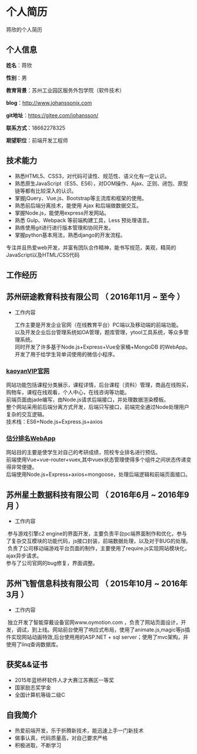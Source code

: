 个人简历
======================
蒋欣的个人简历

## 个人信息

**姓名**：蒋欣

**性别**：男

**教育背景**：苏州工业园区服务外包学院（软件技术）

**blog**：http://www.johanssonjx.com

**git地址**：https://gitee.com/johansson/

**联系方式**：18662278325

**期望职位**：前端开发工程师

## 技术能力


* 熟悉HTML5、CSS3，对代码可读性、规范性、语义化有一定认识。
* 熟悉原生JavaScript（ES5、ES6），对DOM操作、Ajax、正则、闭包、原型链等都有比较深入的认识。
* 掌握jQuery、Vue.js、Bootstrap等主流库和框架的使用。
* 熟悉前后端分离技术，能使用 Ajax 和后端做数据交互。
* 掌握Node.js，能使用express开发网站。
* 熟悉 Gulp、Webpack 等前端构建工具，Less 预处理语言。
* 熟练使用git进行进行版本管理和协同开发。
* 掌握python基本用法，熟悉django的开发流程。

专注并且热爱web开发，并富有团队合作精神，能书写规范，美观，精简的JavaScript以及HTML/CSS代码

## 工作经历

## 苏州研途教育科技有限公司 （ 2016年11月 ~ 至今 ）

- 工作内容

  工作主要是开发企业官网（在线教育平台）PC端以及移动端的前端功能。<br>
  以及开发企业后台管理系统如OA管理，题库管理，ytool工具系统，等众多管理系统。<br>
  同时开发了许多基于Node.js+Express+Vue全家桶+MongoDB 的WebApp。<br>
  开发了用于给学生背单词使用的微信小程序。<br>

### [kaoyanVIP官网](http://www.kaoyanvip.cn/)
  网站功能包括课程分类展示，课程详情，后台课程（资料）管理，商品在线购买，购物车，课程在线观看，个人中心，在线咨询等功能。<br>
  前端页面由jade编写，由Node.js请求后端接口，并处理数据渲染模板。<br>
  整个网站采用前后端分离方式开发，后端只写接口，前端完全通过Node处理用户复杂的交互逻辑。<br>
  技术栈：ES6+Node.js+Express.js+axios <br>

### [估分排名WebApp](http://h5.kaoyanvip.cn/estimate/#/)
  网站目的主要是使学生对自己的考研成绩，院校专业排名进行预估。<br>
  前端使用Vue+vue-router+vuex,其中vuex状态管理使得多个组件之间状态传递变得非常便捷。<br>
  后端使用Node.js+Express+axios+mongoose，处理后端逻辑和前端页面接口。<br>

## 苏州星土数据科技有限公司 （ 2016年6月 ~ 2016年9月  ）

- 工作内容

  参与游戏引擎c2 engine的界面开发，主要负责平台pc端界面制作和优化，参与了复杂交互模块的功能代码，js接口封装，前端数据处理，以及对于BUG的处理。<br>
  负责了公司移动端游戏平台页面的制作，主要使用了require.js实现网站模块化，ajax异步请求。<br>
  参与了公司官网的bug修复，界面调整。<br>

## 苏州飞智信息科技有限公司 （ 2015年10月 ~ 2016年3月  ）

- 工作内容

  独立开发了智能穿戴设备官网www.oymotion.com ，负责了网站页面设计，开发，调试，到上线。网站前台使用了响应式布局，使用了animate.js,magic等js插件实现网站动画特效,后台使用用的ASP.NET + sql server；使用了mvc架构，并使用了linq查询数据库。

## 获奖&&证书

* 2015年蓝桥杯软件人才大赛江苏赛区一等奖
* 国家励志奖学金
* 全国计算机等级二级C

## 自我简介

* 热爱前端开发，乐于折腾新技术，能迅速上手一门新技术
* 做事认真，代码质量高，对自己要求严格
* 积极进取，不断学习
